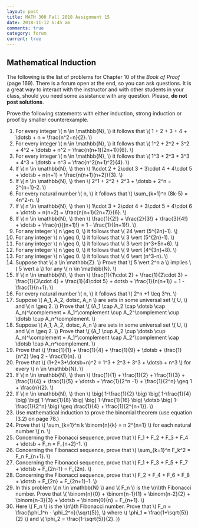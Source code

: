 ```yaml
---
layout: post
title: MATH 300 Fall 2018 Assignment 15
date: 2018-11-12 6:45 am
comments: true
category: forum
current: true
---
```


## Mathematical Induction

<div class="alert alert-info">
  The following is the list of problems for Chapter 10 of the <em>Book of Proof</em> (page 169).  There is a forum open
  at the end, so you can ask questions.  It is a great way to interact with the instructor and with other students in
  your class, should you need some assistance with any question. Please, <strong>do not post solutions</strong>.
</div>

Prove the following statements with either induction, strong induction or proof by smaller counterexample.

1. For every integer \\( n \in \mathbb{N}, \\) it follows that \\( 1 + 2 + 3 + 4 + \dotsb + n = \frac{n^2+n}{2}. \\)
2. For every integer \\( n \in \mathbb{N}, \\) it follows that \\( 1^2 + 2^2 + 3^2 + 4^2 + \dotsb + n^2 =
   \frac{n(n+1)(2n+1)}{6}. \\)
3. For every integer \\( n \in \mathbb{N}, \\) it follows that \\( 1^3 + 2^3 + 3^3 + 4^3 + \dotsb + n^3 =
   \frac{n^2(n+1)^2}{4}. \\)
4. If \\( n \in \mathbb{N}, \\) then \\( 1\cdot 2 + 2\cdot 3 + 3\cdot 4 + 4\cdot 5 + \dotsb + n(n+1) =
   \frac{n(n+1)(n+2)}{3}. \\)
5. If \\( n \in \mathbb{N}, \\) then \\( 2^1 + 2^2 + 2^3 + \dotsb + 2^n = 2^{n+1}-2. \\)
6. For every natural number \\( n, \\) it follows that \\( \sum_{k=1}^n (8k-5) = 4n^2-n. \\)
7. If \\( n \in \mathbb{N}, \\) then \\( 1\cdot 3 + 2\cdot 4 + 3\cdot 5 + 4\cdot 6 + \dotsb + n(n+2) =
   \frac{n(n+1)(2n+7)}{6}. \\)
8. If \\( n \in \mathbb{N}, \\) then \\( \frac{1}{2!} + \frac{2}{3!} + \frac{3}{4!} + \dotsb + \frac{n}{(n+1)!} = 1 -
   \frac{1}{(n+1)!}. \\)
9. For any integer \\( n \geq 0, \\) it follows that \\( 24 \vert (5^{2n}-1). \\)
10. For any integer \\( n \geq 0, \\) it follows that \\( 3 \vert (5^{2n}-1). \\)
11. For any integer \\( n \geq 0, \\) it follows that \\( 3 \vert (n^3+5n+6). \\)
12. For any integer \\( n \geq 0, \\) it follows that \\( 9 \vert (4^{3n}+8). \\)
13. For any integer \\( n \geq 0. \\) it follows that \\( 6 \vert (n^3-n). \\)
14. Suppose that \\( a \in \mathbb{Z}.  \\) Prove that \\( 5 \vert 2^n a \\) implies \\( 5 \vert a \\) for any \\( n \in
    \mathbb{N}. \\)
15. If \\( n \in \mathbb{N}, \\) then \\( \frac{1}{1\cdot 2} + \frac{1}{2\cdot 3} + \frac{1}{3\cdot 4} + \frac{1}{4\cdot
    5} + dotsb + \frac{1}{n(n+1)} = 1 - \frac{1}{n+1}. \\)
16. For every natural number \\( n, \\) it follows that \\( 2^n +1 \leq 3^n. \\)
17. Suppose \\( A_1, A_2, dotsc, A_n \\) are sets in some universal set \\( U, \\) and \\( n \geq 2. \\)  Prove that \\(
    (A_1 \cap A_2 \cap \dotsb \cap A_n)^\complement = A_1^\complement \cup A_2^\complement \cup \dotsb \cup
    A_n^\complement. \\)
18. Suppose \\( A_1, A_2, dotsc, A_n \\) are sets in some universal set \\( U, \\) and \\( n \geq 2. \\)  Prove that \\(
    (A_1 \cup A_2 \cup \dotsb \cup A_n)^\complement = A_1^\complement \cap A_2^\complement \cap \dotsb \cap
    A_n^\complement. \\)
19. Prove that \\( \frac{1}{1} + \frac{1}{4} + \frac{1}{9} + \dotsb + \frac{1}{n^2} \leq 2 - \frac{1}{n}. \\)
20. Prove that \\( (1+2+3+\dotsb+n)^2 = 1^3 + 2^3 + 3^3 + \dotsb + n^3 \\) for every \\( n \in \mathbb{N}. \\)
21. If \\( n \in \mathbb{N}, \\) then \\( \frac{1}{1} + \frac{1}{2} + \frac{1}{3} + \frac{1}{4} + \frac{1}{5} + \dotsb +
    \frac{1}{2^n -1} + \frac{1}{2^n} \geq 1 + \frac{n}{2}. \\)
22. If \\( n \in \mathbb{N}, \\) then \\( \big( 1-\frac{1}{2} \big) \big( 1-\frac{1}{4} \big) \big( 1-\frac{1}{8} \big)
    \big( 1-\frac{1}{16} \big) \dotsb \big( 1-\frac{1}{2^n} \big) \geq \frac{1}{4} + \frac{1}{2^{n+1}}. \\)
23. Use mathematical induction to prove the binomial theorem (use equation (3.2) on page 78.)
24. Prove that \\( \sum_{k=1}^n k \binom{n}{k} = n 2^{n=1} \\) for each natural number \\( n. \\)
25. Concerning the Fibonacci sequence, prove that \\( F_1 + F_2 + F_3 + F_4 + \dotsb + F_n = F_{n+2}-1. \\)
26. Concerning the Fibonacci sequence, prove that \\( \sum_{k=1}^n F_k^2 = F_n F_{n+1}. \\)
27. Concerning the Fibonacci sequence, prove that \\( F_1 + F_3 + F_5 + F_7 + \dotsb + F_{2n-1} = F_{2n}. \\)
28. Concerning the Fibonacci sequence, prove that \\( F_2 + F_4 + F_6 + F_8 + \dotsb + F_{2n} = F_{2n+1}-1. \\)
29. In this problem \\( n \in \mathbb{N} \\) and \\( F_n \\) is the \\(n\\)th Fibonacci number.  Prove that \\(
    \binom{n}{0} + \binom{n-1}{1} + \binom{n-2}{2} + \binom{n-3}{3} + \dotsb + \binom{0}{n} =
    F_{n+1}. \\)
30. Here \\( F_n \\) is the \\(n\\)th Fibonacci number.  Prove that \\( F_n = \frac{\phi_1^n - \phi_2^n}{\sqrt{5}}, \\)
    where \\( \phi_1 = \frac{1+\sqrt{5}}{2} \\) and 
	\\( \phi_2 = \frac{1-\sqrt{5}}{2}. \))

